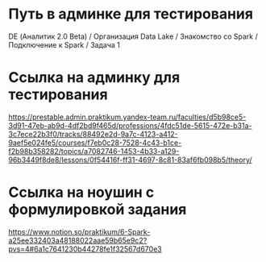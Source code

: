 # Путь в админке для тестирования
DE (Аналитик 2.0 Beta) / Организация Data Lake / Знакомство со Spark / Подключение к Spark / Задача 1

# Ссылка на админку для тестирования
https://prestable.admin.praktikum.yandex-team.ru/faculties/d5b98ce5-3d91-47eb-ab9d-4df2bd9f465d/professions/4fdc51de-5615-472e-b31a-3c7ece22b3f0/tracks/88492e2d-9a7c-4123-a412-9aef5e024fe5/courses/f7eb0c28-7528-4c43-b1ce-f2b98b358282/topics/a7082746-1453-4b33-a129-96b3449f8de8/lessons/0f54416f-ff31-4697-8c81-83af6fb098b5/theory/

# Ссылка на ноушин с формулировкой задания
https://www.notion.so/praktikum/6-Spark-a25ee332403a48188022aae59b65e9c2?pvs=4#6a1c7641230b44278fe1f32567d670e3

